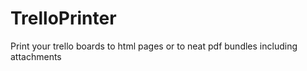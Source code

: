 TrelloPrinter
=============

Print your trello boards to html pages or to neat pdf bundles including attachments
